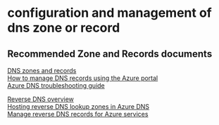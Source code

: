 <properties
	pageTitle="configuration and management of dns zone or record"
	description="configuration and management of dns zone or record"
	service="microsoft.network"
	resource="dns"
	authors="radwiv"
	selfHelpType="generic"
	supportTopicIds="32560530"
	resourceTags=""
	productPesIds="15804"
	cloudEnvironments="public"
/>

# configuration and management of dns zone or record

## **Recommended Zone and Records documents**
[DNS zones and records](https://docs.microsoft.com/azure/dns/dns-zones-records)<br>
[How to manage DNS records using the Azure portal](https://docs.microsoft.com/azure/dns/dns-operations-recordsets-portal)<br>
[Azure DNS troubleshooting guide](https://docs.microsoft.com/azure/dns/dns-troubleshoot)<br>

[Reverse DNS overview](https://docs.microsoft.com/azure/dns/dns-reverse-dns-overview)<br>
[Hosting reverse DNS lookup zones in Azure DNS](https://docs.microsoft.com/azure/dns/dns-reverse-dns-hosting)<br>
[Manage reverse DNS records for Azure services](https://docs.microsoft.com/azure/dns/dns-reverse-dns-for-azure-services)<br>
